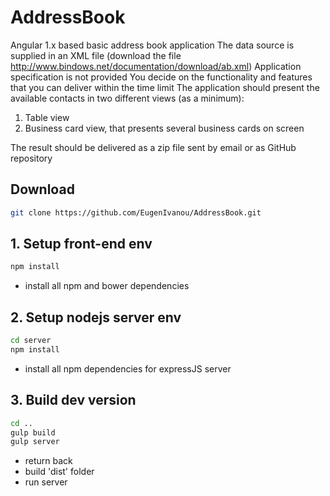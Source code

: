 # AddressBook
Angular 1.x based basic address book application
The data source is supplied in an XML file (download the file http://www.bindows.net/documentation/download/ab.xml)
Application specification is not provided
You decide on the functionality and features that you can deliver within the time limit
The application should present the available contacts in two different views (as a minimum):
1. Table view
2. Business card view, that presents several business cards on screen

The result should be delivered as a zip file sent by email or as GitHub repository

## Download
```bash
git clone https://github.com/EugenIvanou/AddressBook.git
```
## 1. Setup front-end env
```bash
npm install
```
- install all npm and bower dependencies
## 2. Setup nodejs server env
```bash
cd server
npm install
```
- install all npm dependencies for expressJS server

## 3. Build dev version
```bash
cd ..
gulp build
gulp server
```
- return back
- build 'dist' folder 
- run server